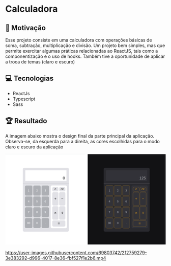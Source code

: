# Calculadora

## 💪 Motivação

Esse projeto consiste em uma calculadora com operações básicas de soma, subtração, multiplicação e divisão. Um projeto bem simples, mas que permite exercitar algumas práticas relacionadas ao ReactJS, tais como a componentização e o uso de hooks. Também tive a oportunidade de aplicar a troca de temas (claro e escuro)

## 💻 Tecnologias

- ReactJs
- Typescript
- Sass

## 🏆 Resultado

A imagem abaixo mostra o design final da parte principal da aplicação. Observa-se, da esquerda para a direita, as cores escolhidas para o modo claro e escuro da aplicação

<img src="./assets/exemplo.png"/>


https://user-images.githubusercontent.com/69803742/212759279-3e383292-d996-4017-8e36-fbf527f1e2b6.mp4

